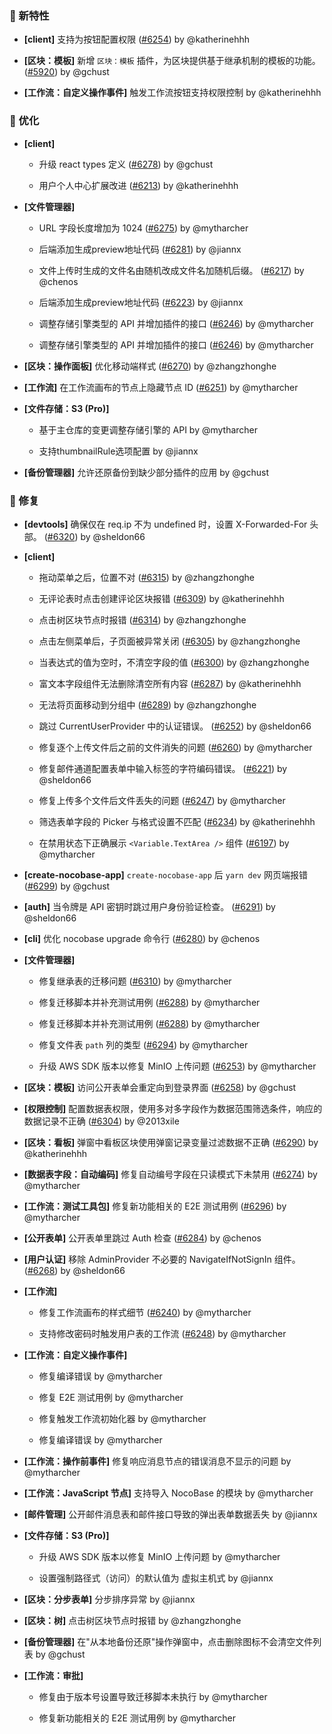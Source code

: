 ### 🎉 新特性

- **[client]** 支持为按钮配置权限 ([#6254](https://github.com/nocobase/nocobase/pull/6254)) by @katherinehhh

- **[区块：模板]** 新增 `区块：模板` 插件，为区块提供基于继承机制的模板的功能。 ([#5920](https://github.com/nocobase/nocobase/pull/5920)) by @gchust

- **[工作流：自定义操作事件]** 触发工作流按钮支持权限控制 by @katherinehhh

### 🚀 优化

- **[client]**
  - 升级 react types 定义 ([#6278](https://github.com/nocobase/nocobase/pull/6278)) by @gchust

  - 用户个人中心扩展改进 ([#6213](https://github.com/nocobase/nocobase/pull/6213)) by @katherinehhh

- **[文件管理器]**
  - URL 字段长度增加为 1024 ([#6275](https://github.com/nocobase/nocobase/pull/6275)) by @mytharcher

  - 后端添加生成preview地址代码 ([#6281](https://github.com/nocobase/nocobase/pull/6281)) by @jiannx

  - 文件上传时生成的文件名由随机改成文件名加随机后缀。 ([#6217](https://github.com/nocobase/nocobase/pull/6217)) by @chenos

  - 后端添加生成preview地址代码 ([#6223](https://github.com/nocobase/nocobase/pull/6223)) by @jiannx

  - 调整存储引擎类型的 API 并增加插件的接口 ([#6246](https://github.com/nocobase/nocobase/pull/6246)) by @mytharcher

  - 调整存储引擎类型的 API 并增加插件的接口 ([#6246](https://github.com/nocobase/nocobase/pull/6246)) by @mytharcher

- **[区块：操作面板]** 优化移动端样式 ([#6270](https://github.com/nocobase/nocobase/pull/6270)) by @zhangzhonghe

- **[工作流]** 在工作流画布的节点上隐藏节点 ID ([#6251](https://github.com/nocobase/nocobase/pull/6251)) by @mytharcher

- **[文件存储：S3 (Pro)]**
  - 基于主仓库的变更调整存储引擎的 API by @mytharcher

  - 支持thumbnailRule选项配置 by @jiannx

- **[备份管理器]** 允许还原备份到缺少部分插件的应用 by @gchust

### 🐛 修复

- **[devtools]** 确保仅在 req.ip 不为 undefined 时，设置 X-Forwarded-For 头部。 ([#6320](https://github.com/nocobase/nocobase/pull/6320)) by @sheldon66

- **[client]**
  - 拖动菜单之后，位置不对 ([#6315](https://github.com/nocobase/nocobase/pull/6315)) by @zhangzhonghe

  - 无评论表时点击创建评论区块报错 ([#6309](https://github.com/nocobase/nocobase/pull/6309)) by @katherinehhh

  - 点击树区块节点时报错 ([#6314](https://github.com/nocobase/nocobase/pull/6314)) by @zhangzhonghe

  - 点击左侧菜单后，子页面被异常关闭 ([#6305](https://github.com/nocobase/nocobase/pull/6305)) by @zhangzhonghe

  - 当表达式的值为空时，不清空字段的值 ([#6300](https://github.com/nocobase/nocobase/pull/6300)) by @zhangzhonghe

  - 富文本字段组件无法删除清空所有内容 ([#6287](https://github.com/nocobase/nocobase/pull/6287)) by @katherinehhh

  - 无法将页面移动到分组中 ([#6289](https://github.com/nocobase/nocobase/pull/6289)) by @zhangzhonghe

  - 跳过 CurrentUserProvider 中的认证错误。 ([#6252](https://github.com/nocobase/nocobase/pull/6252)) by @sheldon66

  - 修复逐个上传文件后之前的文件消失的问题 ([#6260](https://github.com/nocobase/nocobase/pull/6260)) by @mytharcher

  - 修复邮件通道配置表单中输入标签的字符编码错误。 ([#6221](https://github.com/nocobase/nocobase/pull/6221)) by @sheldon66

  - 修复上传多个文件后文件丢失的问题 ([#6247](https://github.com/nocobase/nocobase/pull/6247)) by @mytharcher

  - 筛选表单字段的 Picker 与格式设置不匹配 ([#6234](https://github.com/nocobase/nocobase/pull/6234)) by @katherinehhh

  - 在禁用状态下正确展示 `<Variable.TextArea />` 组件 ([#6197](https://github.com/nocobase/nocobase/pull/6197)) by @mytharcher

- **[create-nocobase-app]** `create-nocobase-app` 后 `yarn dev` 网页端报错 ([#6299](https://github.com/nocobase/nocobase/pull/6299)) by @gchust

- **[auth]** 当令牌是 API 密钥时跳过用户身份验证检查。 ([#6291](https://github.com/nocobase/nocobase/pull/6291)) by @sheldon66

- **[cli]** 优化 nocobase upgrade 命令行 ([#6280](https://github.com/nocobase/nocobase/pull/6280)) by @chenos

- **[文件管理器]**
  - 修复继承表的迁移问题 ([#6310](https://github.com/nocobase/nocobase/pull/6310)) by @mytharcher

  - 修复迁移脚本并补充测试用例 ([#6288](https://github.com/nocobase/nocobase/pull/6288)) by @mytharcher

  - 修复迁移脚本并补充测试用例 ([#6288](https://github.com/nocobase/nocobase/pull/6288)) by @mytharcher

  - 修复文件表 `path` 列的类型 ([#6294](https://github.com/nocobase/nocobase/pull/6294)) by @mytharcher

  - 升级 AWS SDK 版本以修复 MinIO 上传问题 ([#6253](https://github.com/nocobase/nocobase/pull/6253)) by @mytharcher

- **[区块：模板]** 访问公开表单会重定向到登录界面 ([#6258](https://github.com/nocobase/nocobase/pull/6258)) by @gchust

- **[权限控制]** 配置数据表权限，使用多对多字段作为数据范围筛选条件，响应的数据记录不正确 ([#6304](https://github.com/nocobase/nocobase/pull/6304)) by @2013xile

- **[区块：看板]** 弹窗中看板区块使用弹窗记录变量过滤数据不正确 ([#6290](https://github.com/nocobase/nocobase/pull/6290)) by @katherinehhh

- **[数据表字段：自动编码]** 修复自动编号字段在只读模式下未禁用 ([#6274](https://github.com/nocobase/nocobase/pull/6274)) by @mytharcher

- **[工作流：测试工具包]** 修复新功能相关的 E2E 测试用例 ([#6296](https://github.com/nocobase/nocobase/pull/6296)) by @mytharcher

- **[公开表单]** 公开表单里跳过 Auth 检查 ([#6284](https://github.com/nocobase/nocobase/pull/6284)) by @chenos

- **[用户认证]** 移除 AdminProvider 不必要的 NavigateIfNotSignIn  组件。 ([#6268](https://github.com/nocobase/nocobase/pull/6268)) by @sheldon66

- **[工作流]**
  - 修复工作流画布的样式细节 ([#6240](https://github.com/nocobase/nocobase/pull/6240)) by @mytharcher

  - 支持修改密码时触发用户表的工作流 ([#6248](https://github.com/nocobase/nocobase/pull/6248)) by @mytharcher

- **[工作流：自定义操作事件]**
  - 修复编译错误 by @mytharcher

  - 修复 E2E 测试用例 by @mytharcher

  - 修复触发工作流初始化器 by @mytharcher

  - 修复编译错误 by @mytharcher

- **[工作流：操作前事件]** 修复响应消息节点的错误消息不显示的问题 by @mytharcher

- **[工作流：JavaScript 节点]** 支持导入 NocoBase 的模块 by @mytharcher

- **[邮件管理]** 公开邮件消息表和邮件接口导致的弹出表单数据丢失 by @jiannx

- **[文件存储：S3 (Pro)]**
  - 升级 AWS SDK 版本以修复 MinIO 上传问题 by @mytharcher

  - 设置强制路径式（访问）的默认值为 虚拟主机式 by @jiannx

- **[区块：分步表单]** 分步排序异常 by @jiannx

- **[区块：树]** 点击树区块节点时报错 by @zhangzhonghe

- **[备份管理器]** 在"从本地备份还原"操作弹窗中，点击删除图标不会清空文件列表 by @gchust

- **[工作流：审批]**
  - 修复由于版本号设置导致迁移脚本未执行 by @mytharcher

  - 修复新功能相关的 E2E 测试用例 by @mytharcher

